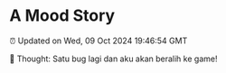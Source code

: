 # A Mood Story

⏰ Updated on Wed, 09 Oct 2024 19:46:54 GMT

💭 Thought: Satu bug lagi dan aku akan beralih ke game!


